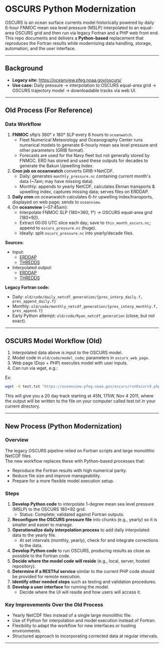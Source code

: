 # OSCURS Python Modernization

OSCURS is an ocean surface currents model historically powered by daily 6-hour FNMOC mean sea level pressure (MSLP) interpolated to an equal-area OSCURS grid and then run via legacy Fortran and a PHP web front end.  
This repo documents and delivers a **Python-based** replacement that reproduces the Fortran results while modernizing data handling, storage, automation, and the user interface.

---

## Background
- **Legacy site:** <https://oceanview.pfeg.noaa.gov/oscurs/>  
- **Use case:** Daily pressure → interpolation to OSCURS equal-area grid → OSCURS trajectory model → downloadable tracks via web UI.

---

## Old Process (For Reference)

### Data Workflow
1. **FNMOC** sftp’s  360° x 180° SLP every 6 hours to `oceanwatch`.  
   - Fleet Numerical Meteorology and Oceanography Center runs numerical models to generate 6-hourly mean sea level pressure and other parameters (GRIB format).
   - Forecasts are used for the Navy fleet but not generally stored by FNMOC. ERD has stored and used these outputs for decades to generate the Bakun Upwelling Index.
2. **Cron job on oceanwatch** converts GRIB→NetCDF.  
   - Daily: generates `monthly_pressure.nc` containing current month's data (~7am; may have missing data).  
   - Monthly: appends to yearly NetCDF, calculates Ekman transports & upwelling index, captures missing data; serves files on ERDDAP.
3. **Daily cron** on oceanwatch calculates 6-hr upwelling index/transports, displayed on web page; sends to `oceanview`.
4. On **oceanview** (~07:45am):
   - Interpolate FNMOC SLP (180×360, 1°) → OSCURS equal-area grid (180×92).
   - Extract 00:00 UTC slice each day; save to `this_month_oscurs.nc`; append to `oscurs_pressure.nc` (huge).
   - Ideally: split `oscurs_pressure.nc` into yearly/decade files.

**Sources:**
- Input:
  - [ERDDAP](https://coastwatch.pfeg.noaa.gov/erddap/griddap/erdlasFnTransMon.graph?P_msl%5B(202507-09T06:00:00Z)%5D%5B(-90.0):(90.0)%5D%5B(0.0):(359.0)%5D,v%5B(2025-07-09T06:00:00Z)%5D%5B(-90.0):(90.0)%5D%5B(0.0):(359.0)%5D)  
  - [THREDDS](https://oceanview.pfeg.noaa.gov/thredds/dodsC/Model/FNMOC/current_month/this_month_transport.nc.html)  
- Interpolated output:
  - [ERDDAP](https://coastwatch.pfeg.noaa.gov/erddap/griddap/erdlasFnOscurs.html)  
  - [THREDDS](https://oceanview.pfeg.noaa.gov/thredds/dodsC/oscurs_model/oscurs_pressure.nc.html)

**Legacy Fortran code:**
- Daily: `old/code/daily_netcdf_generation/{pres_interp_daily.f, pres_append_daily.f}`
- Monthly: `old/code/monthly_netcdf_generation/{pres_interp_monthly.f, pres_append.f}`
- Early Python attempt: `old/code/Ryan_netcdf_generation` (close, but not exact).

---

## OSCURS Model Workflow (Old)
1. Interpolated data above is input to the OSCURS model.
2. Model code in `old/code/model_code`; parameters in `oscurs_web_page`.
3. Web page (Dojo + PHP) executes model with user inputs.
4. Can run via wget, e.g.:

Ex:
```bash
wget -O test.txt "https://oceanview.pfeg.noaa.gov/oscurs/runOscurs9.php?cl=1&latdeg=45&latmin=0&londeg=175&lonmin=0&year=2011&mon=NOV&day=4&nnnn=20&factor=1&angle=0&ddfac=1&outfile=filename1.csv"
```
This will give you a 20 day track starting at 45N, 175W, Nov 4 2011, where the output will be written to the file on your computer called test.txt in your current directory.

---

## New Process (Python Modernization)

### Overview
The legacy OSCURS pipeline relied on Fortran scripts and large monolithic NetCDF files.  
The new workflow replaces these with Python-based processes that:
- Reproduce the Fortran results with high numerical parity.
- Reduce file size and improve manageability.
- Prepare for a more flexible model execution setup.

### Steps
1. **Develop Python code** to interpolate 1-degree mean sea level pressure (MSLP) to the OSCURS 180×92 grid.  
   - Status: Complete; validated against Fortran outputs.
2. **Reconfigure the OSCURS pressure file** into chunks (e.g., yearly) so it is smaller and easier to manage.
3. **Operationalize daily interpolation process** to add daily interpolated data to the yearly file.
   - At set intervals (monthly, yearly), check for and integrate corrections to the data.
4. **Develop Python code** to run OSCURS, producing results as close as possible to the Fortran code.
5. **Decide where the model code will reside** (e.g., local, server, hosted repository).
6. **Determine if a RESTful service** similar to the current PHP code should be provided for remote execution.
7. **Identify other needed steps** such as testing and validation procedures.
8. **Develop a user interface** for running the model.  
   - Decide where the UI will reside and how users will access it.

### Key Improvements Over the Old Process
- Yearly NetCDF files instead of a single large monolithic file.
- Use of Python for interpolation and model execution instead of Fortran.
- Flexibility to adapt the workflow for new interfaces or hosting environments.
- Structured approach to incorporating corrected data at regular intervals.

---
